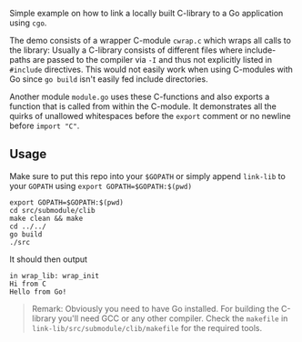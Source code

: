 Simple example on how to link a locally built C-library to a Go application using `cgo`.

The demo consists of a wrapper C-module `cwrap.c` which wraps all calls to the library: Usually a C-library consists of different files where include-paths are passed to the compiler via `-I` and thus not explicitly listed in `#include` directives. This would not easily work when using C-modules with Go since `go build` isn't easily fed include directories.

Another module `module.go` uses these C-functions and also exports a function that is called from within the C-module. It demonstrates all the quirks of unallowed whitespaces before the `export` comment or no newline before `import "C"`.

## Usage

Make sure to put this repo into your `$GOPATH` or simply append `link-lib` to your `GOPATH` using `export GOPATH=$GOPATH:$(pwd)`

```
export GOPATH=$GOPATH:$(pwd)
cd src/submodule/clib
make clean && make
cd ../../
go build
./src
```

It should then output 

```
in wrap_lib: wrap_init
Hi from C
Hello from Go!
```

> Remark: Obviously you need to have Go installed. For building the C-library you'll need GCC or any other compiler. Check the `makefile` in `link-lib/src/submodule/clib/makefile` for the required tools.
